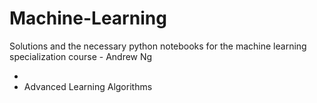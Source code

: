 # Machine-Learning

Solutions and the necessary python notebooks for the machine learning specialization course - Andrew Ng

-
- Advanced Learning Algorithms
